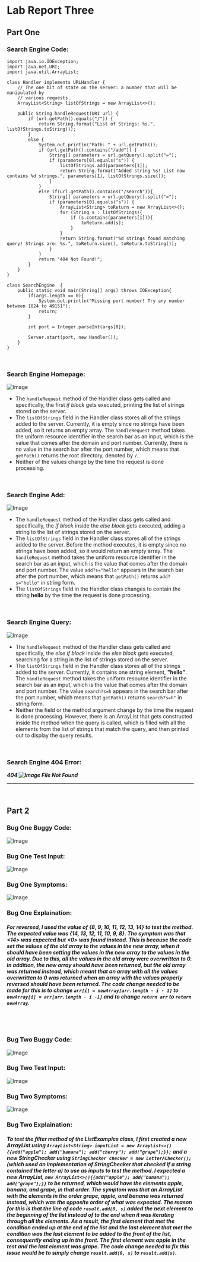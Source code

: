# Lab Report Three

## Part One

### Search Engine Code:

```
import java.io.IOException;
import java.net.URI;
import java.util.ArrayList;

class Handler implements URLHandler {
    // The one bit of state on the server: a number that will be manipulated by
    // various requests.
    ArrayList<String> listOfStrings = new ArrayList<>();

    public String handleRequest(URI url) {
        if (url.getPath().equals("/")) {
            return String.format("List of Strings: %s.", listOfStrings.toString());
        } 
        else {
            System.out.println("Path: " + url.getPath());
            if (url.getPath().contains("/add")) {
                String[] parameters = url.getQuery().split("=");
                if (parameters[0].equals("s")) {
                    listOfStrings.add(parameters[1]);
                    return String.format("Added string %s! List now contains %d strings.", parameters[1], listOfStrings.size());
                }
            }
            else if(url.getPath().contains("/search")){
                String[] parameters = url.getQuery().split("=");
                if (parameters[0].equals("s")) {
                    ArrayList<String> toReturn = new ArrayList<>();
                    for (String s : listOfStrings){
                        if (s.contains(parameters[1])){
                            toReturn.add(s);
                        }
                    }
                    return String.format("%d strings found matching query! Strings are: %s.", toReturn.size(), toReturn.toString());
                }
            }
            return "404 Not Found!";
        }
    }
}

class SearchEngine  {
    public static void main(String[] args) throws IOException{
        if(args.length == 0){
            System.out.println("Missing port number! Try any number between 1024 to 49151");
            return;
        }

        int port = Integer.parseInt(args[0]);

        Server.start(port, new Handler());
    }
}
```
</br>

### Search Engine Homepage:

![Image](/week-3-lab/serveraccessurl.jpg)

* The `handleRequest` method of the Handler class gets called and specifically, the first *if block* gets executed, printing the list of strings stored on the server.
*  The `listOfStrings` field in the Handler class stores all of the strings added to the server. Currently, it is empty since no strings have been added, so it returns an empty array. The `handleRequest` method takes the uniform resource identifier in the search bar as an input, which is the value that comes after the domain and port number. Currently, there is no value in the search bar after the port number, which means that `getPath()` returns the root directory, denoted by `/`. 
* Neither of the values change by the time the request is done processing.

</br>

### Search Engine Add:

![Image](/week-3-lab/serveraddurl.jpg)

* The `handleRequest` method of the Handler class gets called and specifically, the *if block* inside the *else block* gets executed, adding a string to the list of strings stored on the server.
* The `listOfStrings` field in the Handler class stores all of the strings added to the server. Before the method executes, it is empty since no strings have been added, so it would return an empty array. The `handleRequest` method takes the uniform resource identifier in the search bar as an input, which is the value that comes after the domain and port number. The value `add?s="hello"` appears in the search bar after the port number, which means that `getPath()` returns `add?s="hello"` in string form.
* The `listOfStrings` field in the Handler class changes to contain the string **hello** by the time the request is done processing.

</br>

### Search Engine Query:

![Image](/week-3-lab/serverqueryurl.jpg)

* The `handleRequest` method of the Handler class gets called and specifically, the *else if block* inside the *else block* gets executed, searching for a string in the list of strings stored on the server.
*  The `listOfStrings` field in the Handler class stores all of the strings added to the server. Currently, it contains one string element, **"hello"**. The `handleRequest` method takes the uniform resource identifier in the search bar as an input, which is the value that comes after the domain and port number. The value `search?s=h` appears in the search bar after the port number, which means that `getPath()` returns `search?s=h"` in string form.
* Neither the field or the method argument change by the time the request is done processing. However, there is an ArrayList that gets constructed inside the method when the query is called, which is filled with all the elements from the list of strings that match the query, and then printed out to display the query results.

</br>

### Search Engine 404 Error:

***404 ![Image](/week-3-lab/server404.jpg) File Not Found***

---

</br>

## Part 2


### Bug One Buggy Code:

![Image](/week-3-lab/arraytestsreversedbug.jpg)

### Bug One Test Input:

![Image](/week-3-lab/arraytestsreversedinput.jpg)

### Bug One Symptoms:

![Image](/week-3-lab/arraytestsreversedsymptoms.jpg)

### Bug One Explaination:

##### For reversed, I used the value of  **{8, 9, 10, 11, 12, 13, 14}** to test the method. The expected value was **{14, 13, 12, 11, 10, 9, 8}**. The symptom was that *<14>* was expected but *<0>* was found instead. This is because the code set the values of the old array to the values in the new array, when it should have been setting the values in the new array to the values in the old array. Due to this, all the values in the old array were overwritten to 0. In addition, the new array should have been returned, but the old array was returned instead, which meant that an array with all the values overwritten  to 0 was returned when an array with the values properly reversed should have been returned. The code change needed to be made for this is to change `arr[i] = newArray[arr.length - i - 1]` to `newArray[i] = arr[arr.length - i -1]` and to change `return arr` to `return newArray`.

</br>
</br>


### Bug Two Buggy Code:

![Image](/week-3-lab/listtestfilterbug.jpg)

### Bug Two Test Input:

![Image](/week-3-lab/listtestsfilterinput.jpg)

 ### Bug Two Symptoms:

![Image](/week-3-lab/listtestsfiltersymptoms.jpg)

### Bug Two Explaination:

##### To test the filter method of the ListExamples class, I first created a new ArrayList using `ArrayList<String> inputList = new ArrayList<>(){{add("apple"); add("banana"); add("cherry"); add("grape");}};` and a new StringChecker using `StringChecker checker = new LetterAChecker();` (*which used an implementation of StringChecker that checked if a string contained the letter a*) to use as inputs to test the method. I expected a new ArrayList, `new ArrayList<>(){{add("apple"); add("banana"); add("grape");}}` to be returned, which would have the elements **apple**, **banana**, and **grape**, in that order. The symptom was that an ArrayList with the elements in the order **grape**, **apple**, and **banana** was returned instead, which was the opposite order of what was expected. The reason for this is that the line of code `result.add(0, s)` added the next element to the beginning of the list instead of to the end when it was iterating through all the elements. As a result, the first element that met the condition ended up at the end of the list and the last element that met the condition was the last element to be added to the front of the list, consequently ending up in the front. The first element was **apple** in the test and the last element was **grape**. The code change needed to fix this issue would be to simply change `result.add(0, s)` to `result.add(s)`.